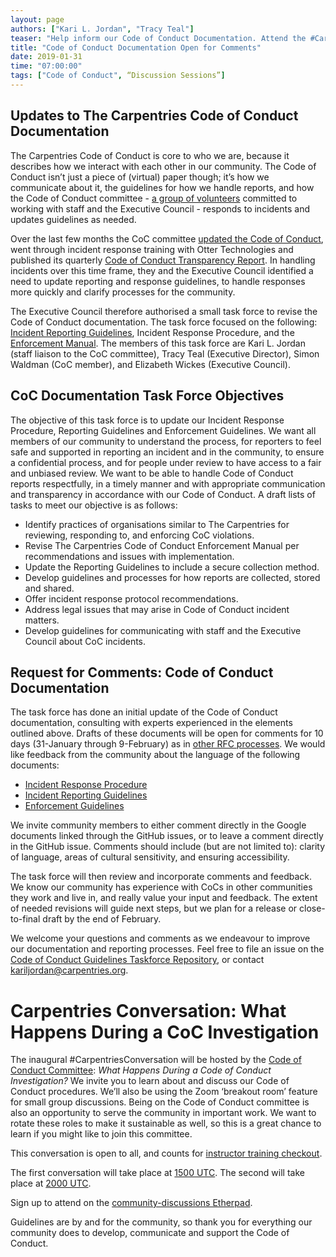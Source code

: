 ```yaml
---
layout: page
authors: ["Kari L. Jordan", "Tracy Teal"]
teaser: "Help inform our Code of Conduct Documentation. Attend the #CarpentriesConversation"
title: "Code of Conduct Documentation Open for Comments"
date: 2019-01-31
time: "07:00:00"
tags: ["Code of Conduct", “Discussion Sessions”]
---
```


## Updates to The Carpentries Code of Conduct Documentation

The Carpentries Code of Conduct is core to who we are, because it describes how we interact with each other in our community. The Code of Conduct isn’t just a piece of (virtual) paper though; it’s how we communicate about it, the guidelines for how we handle reports, and how the Code of Conduct committee - [a group of volunteers](https://carpentries.org/coc-ctte/) committed to working with staff and the Executive Council - responds to incidents and updates guidelines as needed. 

Over the last few months the CoC committee [updated the Code of Conduct](https://carpentries.org/blog/2018/09/coc-revision-release/), went through incident response training with Otter Technologies and published its quarterly [Code of Conduct Transparency Report](https://github.com/carpentries/executive-council-info/blob/master/code-of-conduct-transparency-reports/2018-11-09-coc-transparency-report.md). In handling incidents over this time frame, they and the Executive Council identified a need to update reporting and response guidelines, to handle responses more quickly and clarify processes for the community. 

The Executive Council therefore authorised a small task force to revise the Code of Conduct documentation. The task force focused on the following: [Incident Reporting Guidelines](https://docs.carpentries.org/topic_folders/policies/code-of-conduct.html#incident-reporting-guidelines), Incident Response Procedure, and the [Enforcement Manual](https://docs.carpentries.org/topic_folders/policies/code-of-conduct.html#enforcement-manual). The members of this task force are Kari L. Jordan (staff liaison to the CoC committee), Tracy Teal (Executive Director), Simon Waldman (CoC member), and Elizabeth Wickes (Executive Council).

## CoC Documentation Task Force Objectives 

The objective of this task force is to update our Incident Response Procedure, Reporting Guidelines and Enforcement Guidelines. We want all members of our community to understand the process, for reporters to feel safe and supported in reporting an incident and in the community, to ensure a confidential process, and for people under review to have access to a fair and unbiased review. We want to be able to handle Code of Conduct reports respectfully, in a timely manner and with appropriate communication and transparency in accordance with our Code of Conduct. A draft lists of tasks to meet our objective is as follows:

- Identify practices of organisations similar to The Carpentries for reviewing, responding to, and enforcing CoC violations.
- Revise The Carpentries Code of Conduct Enforcement Manual per recommendations and issues with implementation. 
- Update the Reporting Guidelines to include a secure collection method.
- Develop guidelines and processes for how reports are collected, stored and shared.
- Offer incident response protocol recommendations.
- Address legal issues that may arise in Code of Conduct incident matters.
- Develop guidelines for communicating with staff and the Executive Council about CoC incidents.

## Request for Comments: Code of Conduct Documentation

The task force has done an initial update of the Code of Conduct documentation, consulting with experts experienced in the elements outlined above. Drafts of these documents will be open for comments for 10 days (31-January through 9-February) as in [other RFC processes](https://rust-lang.github.io/rfcs/). We would like feedback from the community about the language of the following documents:

- [Incident Response Procedure](https://github.com/carpentries/coc-guidelines-taskforce/issues/7) 
- [Incident Reporting Guidelines](https://github.com/carpentries/coc-guidelines-taskforce/issues/6) 
- [Enforcement Guidelines](https://github.com/carpentries/coc-guidelines-taskforce/issues/9) 

We invite community members to either comment directly in the Google documents linked through the GitHub issues, or to leave a comment directly in the GitHub issue. Comments should include (but are not limited to): clarity of language, areas of cultural sensitivity, and ensuring accessibility. 

The task force will then review and incorporate comments and feedback. We know our community has experience with CoCs in other communities they work and live in, and really value your input and feedback. The extent of needed revisions will guide next steps, but we plan for a release or close-to-final draft by the end of February.

We welcome your questions and comments as we endeavour to improve our documentation and reporting processes. Feel free to file an issue on the [Code of Conduct Guidelines Taskforce Repository](https://github.com/carpentries/coc-guidelines-taskforce), or contact kariljordan@carpentries.org. 

# Carpentries Conversation: What Happens During a CoC Investigation

The inaugural #CarpentriesConversation will be hosted by the [Code of Conduct Committee](https://carpentries.org/coc-ctte/): _What Happens During a Code of Conduct Investigation?_ We invite you to learn about and discuss our Code of Conduct procedures. We’ll also be using the Zoom ‘breakout room’ feature for small group discussions. Being on the Code of Conduct committee is also an opportunity to serve the community in important work. We want to rotate these roles to make it sustainable as well, so this is a great chance to learn if you might like to join this committee. 

This conversation is open to all, and counts for [instructor training checkout](https://carpentries.github.io/instructor-training/checkout/). 

The first conversation will take place at [1500 UTC](https://www.timeanddate.com/worldclock/fixedtime.html?iso=20190131T15&p1=1440).   The second will take place at [2000 UTC](https://www.timeanddate.com/worldclock/fixedtime.html?iso=20190131T20&p1=1440&ah=1). 

Sign up to attend on the [community-discussions Etherpad](https://pad.carpentries.org/community-discussions). 

Guidelines are by and for the community, so thank you for everything our community does to develop, communicate and support the Code of Conduct.  
